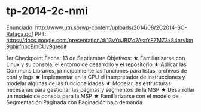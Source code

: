 tp-2014-2c-nmi
==============
Enunciado: http://www.utn.so/wp-content/uploads/2014/08/2C2014-SO-Rafaga.pdf
PPT: https://docs.google.com/presentation/d/13vYoJBIZo7AsnYFZMZ3x84nrvkm9ghjrfnbcBmCUy9g/edit

1er Checkpoint
Fecha: 13 de Septiembre
Objetivos:
★ Familiarizarse con Linux y su consola, el entorno de desarrollo y el repositorio
★ Aplicar las Commons Libraries, principalmente las funciones para listas, archivos de conf y logs
★ Implementar en la CPU el interpretador de instrucciones y modelar algunas de las funcionalidades
★ Modelar las estructuras necesarias para gestionar las páginas y segmentos de la MSP
★ Desarrollar un modelo de consola para la MSP
★ Familiarizarse con el modelo de Segmentación Paginada con Paginación bajo demanda
